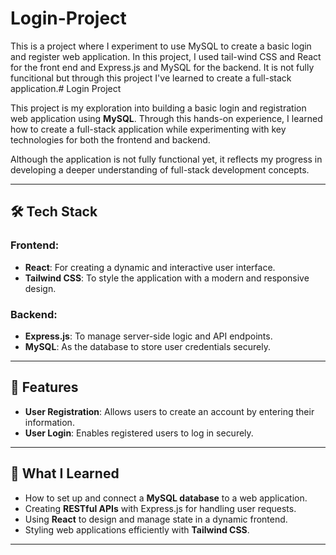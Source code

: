 # Login-Project

This is a project where I experiment to use MySQL to create a basic login and register web application. In this project, I used tail-wind CSS and React for the front end and Express.js and MySQL for the backend. It is not fully funcitional but through this project I've learned to create a full-stack application.# Login Project

This project is my exploration into building a basic login and registration web application using **MySQL**. Through this hands-on experience, I learned how to create a full-stack application while experimenting with key technologies for both the frontend and backend. 

Although the application is not fully functional yet, it reflects my progress in developing a deeper understanding of full-stack development concepts.

---

## 🛠️ Tech Stack

### Frontend:
- **React**: For creating a dynamic and interactive user interface.
- **Tailwind CSS**: To style the application with a modern and responsive design.

### Backend:
- **Express.js**: To manage server-side logic and API endpoints.
- **MySQL**: As the database to store user credentials securely.

---

## 🚀 Features
- **User Registration**: Allows users to create an account by entering their information.
- **User Login**: Enables registered users to log in securely.
---

## 🌟 What I Learned
- How to set up and connect a **MySQL database** to a web application.
- Creating **RESTful APIs** with Express.js for handling user requests.
- Using **React** to design and manage state in a dynamic frontend.
- Styling web applications efficiently with **Tailwind CSS**.

---
